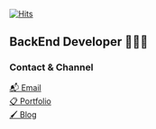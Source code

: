 <!--
**yenilee/yenilee** is a ✨ _special_ ✨ repository because its `README.md` (this file) appears on your GitHub profile.

Here are some ideas to get you started:

- 🔭 I’m currently working on ...
- 🌱 I’m currently learning ...
- 👯 I’m looking to collaborate on ...
- 🤔 I’m looking for help with ...
- 💬 Ask me about ...
- 📫 How to reach me: ...
- 😄 Pronouns: ...
- ⚡ Fun fact: ...
-->

[![Hits](https://hits.seeyoufarm.com/api/count/incr/badge.svg?url=https%3A%2F%2Fgithub.com%2Fyenilee)](https://hits.seeyoufarm.com)

## BackEnd Developer 👩🏻‍💻 <br>
### Contact & Channel<br>
[📬 Email](mailto:chloe.yeeunl@gmail.com)<br>
[📋 Portfolio](https://www.notion.so/a9c1b11680b74058a12d041bdedca753)<br>
[🖌 Blog](https://velog.io/@matisse)<br>

